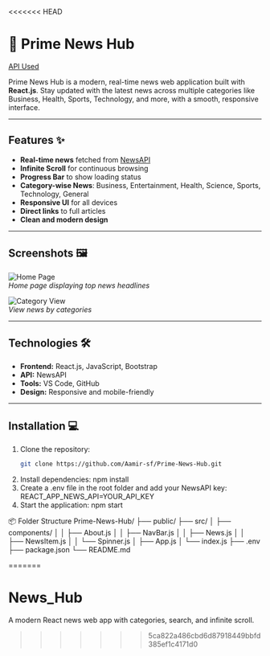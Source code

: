<<<<<<< HEAD
# 📰 Prime News Hub

[API Used](https://newsapi.org/)

Prime News Hub is a modern, real-time news web application built with **React.js**. Stay updated with the latest news across multiple categories like Business, Health, Sports, Technology, and more, with a smooth, responsive interface.

---

## Features ✨

- **Real-time news** fetched from [NewsAPI](https://newsapi.org/)
- **Infinite Scroll** for continuous browsing
- **Progress Bar** to show loading status
- **Category-wise News**: Business, Entertainment, Health, Science, Sports, Technology, General
- **Responsive UI** for all devices
- **Direct links** to full articles
- **Clean and modern design**

---

## Screenshots 🖼️

![Home Page](link-to-screenshot.png)  
*Home page displaying top news headlines*

![Category View](link-to-screenshot.png)  
*View news by categories*

---

## Technologies 🛠️

- **Frontend:** React.js, JavaScript, Bootstrap  
- **API:** NewsAPI  
- **Tools:** VS Code, GitHub  
- **Design:** Responsive and mobile-friendly

---

## Installation 💻

1. Clone the repository:  
   ```bash
   git clone https://github.com/Aamir-sf/Prime-News-Hub.git
2. Install dependencies:
   npm install
3. Create a .env file in the root folder and add your NewsAPI key:
   REACT_APP_NEWS_API=YOUR_API_KEY
4. Start the application:
   npm start

📦 Folder Structure
Prime-News-Hub/
├── public/
├── src/
│   ├── components/
│   │   ├── About.js
│   │   ├── NavBar.js
│   │   ├── News.js
│   │   ├── NewsItem.js
│   │   └── Spinner.js
│   ├── App.js
│   └── index.js
├── .env
├── package.json
└── README.md

=======
# News_Hub
A modern React news web app with categories, search, and infinite scroll.
>>>>>>> 5ca822a486cbd6d87918449bbfd385ef1c4171d0
